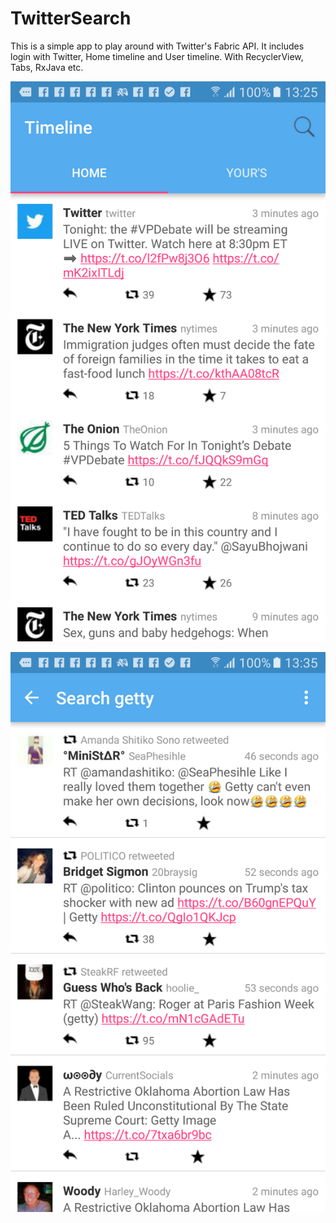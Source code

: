 # TwitterSearch

This is a simple app to play around with Twitter's Fabric API. It includes login with Twitter, Home timeline and User timeline. With RecyclerView, Tabs, RxJava etc.

![alt tag](https://github.com/XiangliDai/TwitterSearch/blob/master/twitter-timeline.png)


![alt tag](https://github.com/XiangliDai/TwitterSearch/blob/master/search.png)
